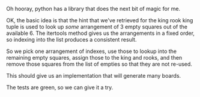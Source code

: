 Oh hooray, python has a library that does the next bit of
magic for me.

OK, the basic idea is that the hint that we've retrieved
for the king rook king tuple is used to look up _some_
arrangement of 3 empty squares out of the available 6.
The itertools method gives us the arrangements in a
fixed order, so indexing into the list produces a consistent
result.

So we pick one arrangement of indexes, use those to
lookup into the remaining empty squares, assign those
to the king and rooks, and then remove those squares
from the list of empties so that they are not re-used.

This should give us an implementation that will generate
many boards.

The tests are green, so we can give it a try.

